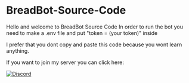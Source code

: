 # BreadBot-Source-Code

Hello and welcome to BreadBot Source Code
In order to run the bot you need to make a .env file and put "token = (your token)" inside

I prefer that you dont copy and paste this code because you wont learn anything. 

If you want to join my server you can click here:

<a href="https://discord.gg/awy35MJ5pc" target="_blank">
    <img src="https://discordapp.com/api/guilds/680221497197068308/widget.png?style=banner4" alt="Discord" />
</a>